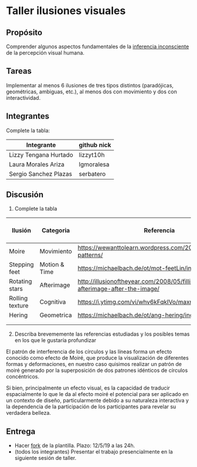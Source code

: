 # Taller ilusiones visuales

## Propósito

Comprender algunos aspectos fundamentales de la [inferencia inconsciente](https://github.com/VisualComputing/Cognitive) de la percepción visual humana.

## Tareas

Implementar al menos 6 ilusiones de tres tipos distintos (paradójicas, geométricas, ambiguas, etc.), al menos dos con movimiento y dos con interactividad.

## Integrantes

Complete la tabla:

| Integrante | github nick |
|------------|-------------|
| Lizzy Tengana Hurtado | lizzyt10h |
| Laura Morales Ariza | lgmoralesa |
| Sergio Sanchez Plazas | serbatero |

## Discusión

1. Complete la tabla

| Ilusión | Categoria | Referencia | Tipo de interactividad (si aplica) | URL código base (si aplica) |
|---------|-----------|------------|------------------------------------|-----------------------------|
|     Moire    |     Movimiento      |     https://wewanttolearn.wordpress.com/2015/10/07/moire-patterns/       |                                    |                             |
|    Stepping feet     |      Motion & Time     |      https://michaelbach.de/ot/mot-feetLin/index.html      |   mousePressed                                 |                             |
| Rotating stars | Afterimage | http://illusionoftheyear.com/2008/05/filling-in-the-afterimage-after-the-image/ | | https://processing.org/examples/regularpolygon.html https://processing.org/examples/star.html |
| Rolling texture | Cognitiva | https://i.ytimg.com/vi/whv6kFqkIVo/maxresdefault.jpg | | |
| Hering       |   Geometrica        |    https://michaelbach.de/ot/ang-hering/index.html        |    mousePressed                                |                             |
|         |           |            |                                    |                             |
|         |           |            |                                    |                             |

2. Describa brevememente las referencias estudiadas y los posibles temas en los que le gustaría profundizar

El patrón de interferencia de los círculos y las líneas forma un efecto conocido como efecto de Moiré, que produce la visualización de diferentes formas y deformaciones, en nuestro caso quisimos realizar un patrón de moiré generado por la superposición de dos patrones idénticos de círculos concéntricos.

Si bien, principalmente un efecto visual, es la capacidad de traducir espacialmente lo que le da al efecto moiré el potencial para ser aplicado en un contexto de diseño, particularmente debido a su naturaleza interactiva y la dependencia de la participación de los participantes para revelar su verdadera belleza.

## Entrega

* Hacer [fork](https://help.github.com/articles/fork-a-repo/) de la plantilla. Plazo: 12/5/19 a las 24h.
* (todos los integrantes) Presentar el trabajo presencialmente en la siguiente sesión de taller.
